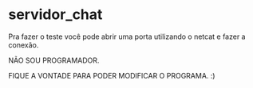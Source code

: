 # servidor_chat


Pra fazer o teste você pode abrir uma porta utilizando o netcat e fazer a conexão.

NÃO SOU PROGRAMADOR.

FIQUE A VONTADE PARA PODER MODIFICAR O PROGRAMA. :)
